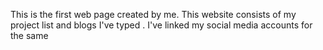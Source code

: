 This is the first web page created by me. This website consists of my project list and blogs I've typed . I've linked my social media accounts for the same
